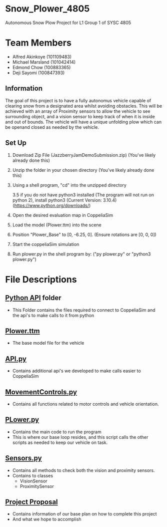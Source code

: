 # Snow_Plower_4805
Autonomous Snow Plow Project for L1 Group 1 of SYSC 4805
# Team Members
- Alfred Akinkoye (101109483)
- Michael Marsland (101042414)
- Edmond Chow (100883365)
- Deji Sayomi (100847393)

## Information
The goal of this project is to have a fully autonomus vehicle capable of clearing snow from a designated area whilst avoiding obstacles. This will be achieved with an array of Proximity sensors to allow the vehicle to see surrounding object, and a vision sensor to keep track of when it is inside and out of bounds. The vehicle will have a unique unfolding plow which can be openand closed as needed by the vehicle.
  
## Set Up
1. Download Zip File (JazzberryJamDemoSubmission.zip) (You've likely already done this)

2. Unzip the folder in your chosen directory (You've likely already done this)

3. Using a shell program, "cd" into the unzipped directory
    
    3.5 if you do not have python3 installed (The program will not run on python 2), install python3 (Current Version: 3.10.4) (https://www.python.org/downloads/)

4. Open the desired evaluation map in CoppeliaSim

5. Load the model (Plower.ttm) into the scene

6. Position "Plower_Base" to [0, -6.25, 0]. (Ensure rotations are [0, 0, 0])

7. Start the coppeliaSim simulation

8. Run plower.py in the shell program by: ("py plower.py" or "python3 plower.py")

# File Descriptions
  ## [Python API](https://github.com/Alfred-Akinkoye/Snow_Plower_4805/tree/main/PythonAPI) folder
  - This Folder contains the files required to connect to CoppeliaSim and the api's to make calls to it from python
  ## [Plower.ttm](https://github.com/Alfred-Akinkoye/Snow_Plower_4805/blob/main/Plower.ttm)
  - The base model file for the vehicle
  ## [API.py](https://github.com/Alfred-Akinkoye/Snow_Plower_4805/blob/main/api.py)
  - Contains additional api's we developed to make calls easier to CoppeliaSim
  ## [MovementControls.py](https://github.com/Alfred-Akinkoye/Snow_Plower_4805/blob/main/movementControl.py)
  - Contains all functions related to motor controls and vehicle orientation.
  ## [PLower.py](https://github.com/Alfred-Akinkoye/Snow_Plower_4805/blob/main/plower.py)
  - Contains the main code to run the program
  - This is where our base loop resides, and this script calls the other scripts as needed to keep our vehicle on task.
  ## [Sensors.py](https://github.com/Alfred-Akinkoye/Snow_Plower_4805/blob/main/sensors.py)
  - Contains all methods to check both the vision and proximity sensors.
  - Contains to classes
    - VisionSensor
    - ProximitySensor
  ## [Project Proposal](https://github.com/Alfred-Akinkoye/Snow_Plower_4805/blob/main/SYSC4805%20-%20L1_G1%20-%20Jazzberry%20Jam%20-%20Project%20Proposal.pdf)
  - Contains information of our base plan on how to complete this project
  - And what we hope to accomplish

